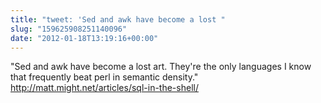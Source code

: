 ```yaml
---
title: "tweet: 'Sed and awk have become a lost "
slug: "159625908251140096"
date: "2012-01-18T13:19:16+00:00"
---
```

"Sed and awk have become a lost art. They're the only languages I know that frequently beat perl in semantic density." http://matt.might.net/articles/sql-in-the-shell/
